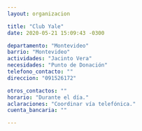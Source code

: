 ```yaml
---
layout: organizacion

title: "Club Yale"
date: 2020-05-21 15:09:43 -0300

departamento: "Montevideo"
barrio: "Montevideo"
actividades: "Jacinto Vera"
necesidades: "Punto de Donación"
telefono_contacto: ""
direccion: "091526172"

otros_contactos: ""
horario: "Durante el día."
aclaraciones: "Coordinar vía telefónica."
cuenta_bancaria: ""

---
```

